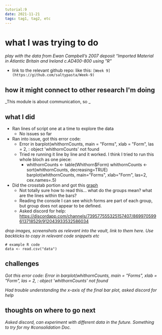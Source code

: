 ```yaml
---
tutorial:9
date: 2021-11-21
tags: tag1, tag2, etc
---
```


# what I was trying to do

_play with the data from Ewan Campbell’s 2007 deposit “Imported Material in Atlantic Britain and Ireland c.AD400-800 using "R"_

+ link to the relevant github repo: like this: `[Week 9](https://github.com/saltypasta/Week-9)`

## how it might connect to other research I'm doing

_This module is about communication, so _

## what I did

+ Ran lines of script one at a time to explore the data
	+ No issues so far
+ Ran into issue, got this error code:
	+ Error in barplot(whithornCounts, main = "Forms", xlab = "Form", las = 2,  : 
  object 'whithornCounts' not found
  + Tried re running it line by line and it worked. I think I tried to run this whole bloch as one piece:
	  + whithornCounts <- table(Whithorn$Form)
		whithornCounts <- sort(whithornCounts, decreasing=TRUE)
		barplot(whithornCounts, main="Forms", xlab="Form", las=2, cex.names=.5)
+ Did the crosstab portion and got this [graph](obsidian://open?vault=obsidian-digiarch-lab-notebook-main&file=Week%209%2FCrosstab%20Barplot.JPG)
	+ Not totally sure how to read this... what do the groups mean? what are the lines within the bars? 
	+ Reading the console I can see which forms are part of each group, but group does not appear to be defined. 
	+ Asked discord for help: https://discordapp.com/channels/739577555325157407/869970599613718529/912043933532586034


_drop images, screenshots as relevant into the vault, link to them here. Use backticks to copy in relevant code snippets etc_

```
# example R code
data <- read.csv("data")
```

## challenges 

_Got this error code:
Error in barplot(whithornCounts, main = "Forms", xlab = "Form", las = 2,  : 
  object 'whithornCounts' not found_
  
 _Had trouble understanding the x-axis of the final bar plot, asked discord for help_


## thoughts on where to go next

_Asked discord, can experiment with different data in the future. Something to try for my #consolidation Doc._


